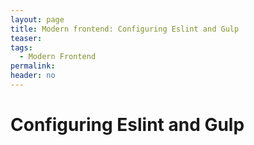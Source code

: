 ```yaml
---
layout: page
title: Modern frontend: Configuring Eslint and Gulp
teaser:
tags:
  - Modern Frontend
permalink:
header: no
---
```


# Configuring Eslint and Gulp

